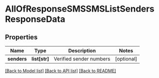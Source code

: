 # AllOfResponseSMSSMSListSendersResponseData

## Properties
Name | Type | Description | Notes
------------ | ------------- | ------------- | -------------
**senders** | **list[str]** | Verified sender numbers | [optional] 

[[Back to Model list]](../README.md#documentation-for-models) [[Back to API list]](../README.md#documentation-for-api-endpoints) [[Back to README]](../README.md)

